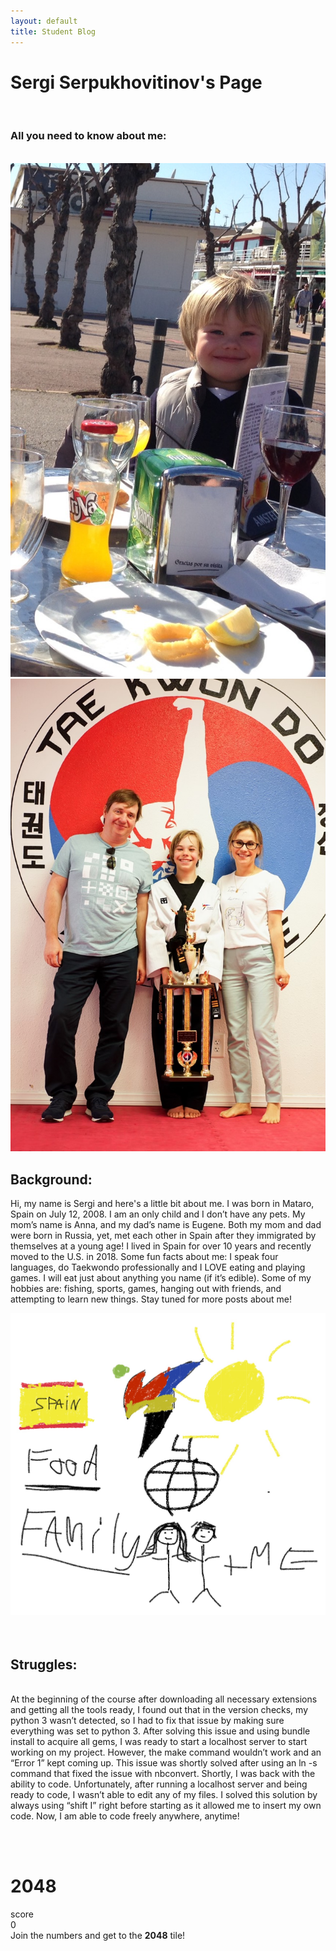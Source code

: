 ```yaml
---
layout: default
title: Student Blog
---
```


<h1>Sergi Serpukhovitinov's Page</h1>
<br>
<h3> All you need to know about me: </h3>
<br>
<div class="imgfloat">
<img id="imgleft" src ="images/littleme.jpg">
<img id="imgright" src ="images/Family.jpg">
</div>
<h2 id="marginplus">Background:</h2>
<p>Hi, my name is Sergi and here's a little bit about me. I was born in Mataro, Spain on July 12, 2008. I am an only child and I don’t have any pets. My mom’s name is Anna, and my dad’s name is Eugene. Both my mom and dad were born in Russia, yet, met each other in Spain after they immigrated by themselves at a young age! I lived in Spain for over 10 years and recently moved to the U.S. in 2018. Some fun facts about me: I speak four languages, do Taekwondo professionally and I LOVE eating and playing games. I will eat just about anything you name (if it’s edible). Some of my hobbies are: fishing, sports, games, hanging out with friends, and attempting to learn new things. Stay tuned for more posts about me! </p>

<img src ="images/freeform.jpg">
<br><br><br>

## Struggles: 

<br>
At the beginning of the course after downloading all necessary extensions and getting all the tools ready, I found out that in the version checks, my python 3 wasn’t detected, so I had to fix that issue by making sure everything was set to python 3. After solving this issue and using bundle install to acquire all gems, I was ready to start a localhost server to start working on my project. However, the make command wouldn’t work and an “Error 1” kept coming up. This issue was shortly solved after using an ln -s command that fixed the issue with nbconvert. Shortly, I was back with the ability to code. Unfortunately, after running a localhost server and being ready to code, I wasn’t able to edit any of my files. I solved this solution by always using “shift I” right before starting as it allowed me to insert my own code.  Now, I am able to code freely anywhere, anytime!

<br><br>

<div class="container">
      <div class="info">
        <h1>2048</h1>
        <div class="score-container">
          <div class="score-title">score</div>
          <span id="score">0</span>
        </div>
      </div>
      <span id="result">Join the numbers and get to the <b>2048</b> tile!</span>
      <div class="grid"></div>
    </div>

